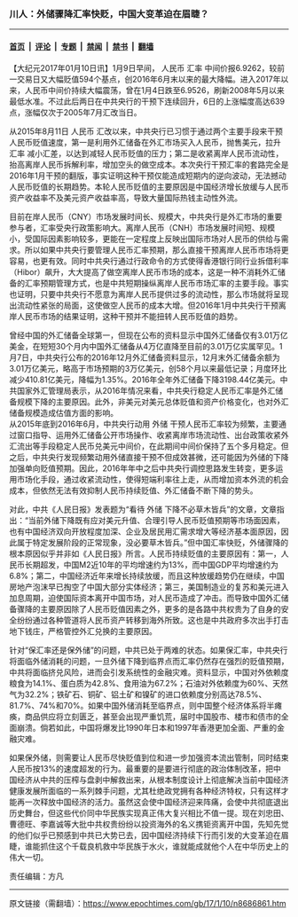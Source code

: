 ### 川人：外储骤降汇率快贬，中国大变革迫在眉睫？

---

#### [首页](../../../..?n8686861) &nbsp;|&nbsp; [评论](../../../../../epoch-comment?n8686861) &nbsp;|&nbsp; [专题](../../../../../epoch-special?n8686861) &nbsp;|&nbsp; [禁闻](../../../../../epoch-news?n8686861) &nbsp;|&nbsp; [禁书](../../../../../books?n8686861) &nbsp;|&nbsp; [翻墙](https://github.com/gfw-breaker/nogfw/blob/master/README.md?n8686861)


<div class="post_content" id="artbody" itemprop="articleBody">
 <!-- article content begin -->
 <p>
  【大纪元2017年01月10日讯】1月9日早间，
  <ok href="https://www.epochtimes.com/gb/tag/%E4%BA%BA%E6%B0%91%E5%B8%81.html">
   人民币
  </ok>
  <ok href="https://www.epochtimes.com/gb/tag/%E6%B1%87%E7%8E%87.html">
   汇率
  </ok>
  中间价报6.9262，较前一交易日又大幅贬值594个基点，创2016年6月末以来的最大降幅。进入2017年以来，人民币中间价持续大幅震荡，曾在1月4日跌至6.9526，刷新2008年5月以来最低水准。不过此后两日在中共央行的干预下连续回升，6日的上涨幅度高达639点，涨幅仅次于2005年7月汇改当日。
 </p>
 <p>
  从2015年8月11日
  <ok href="https://www.epochtimes.com/gb/tag/%E4%BA%BA%E6%B0%91%E5%B8%81.html">
   人民币
  </ok>
  汇改以来，中共央行已习惯于通过两个主要手段来干预人民币贬值速度，第一是利用外汇储备在外汇市场买入人民币，抛售美元，拉升
  <ok href="https://www.epochtimes.com/gb/tag/%E6%B1%87%E7%8E%87.html">
   汇率
  </ok>
  减小汇差，以达到减轻人民币贬值的压力；第二是收紧离岸人民币流动性，抬高离岸人民币拆解利率，增加空头的做空成本。本次央行干预汇率的套路完全是2016年1月干预的翻版，事实证明这种干预仅能造成短期内的逆向波动，无法撼动人民币贬值的长期趋势。本轮人民币贬值的主要原因是中国经济增长放缓与人民币资产收益率不及美元资产收益率高，导致大量国际热钱主动性外流。
 </p>
 <p>
  目前在岸人民币（CNY）市场发展时间长、规模大，中共央行是外汇市场的重要参与者，汇率受央行政策影响大。离岸人民币（CNH）市场发展时间短、规模小，受国际因素影响较多，更能在一定程度上反映出国际市场对人民币的供给与需求。所以如果中共央行要管理人民币汇率预期，那么直接干预离岸人民币市场将更容易，也更有效。同时中共央行通过行政命令的方式使得香港银行同行业拆借利率（Hibor）飙升，大大提高了做空离岸人民币市场的成本，这是一种不消耗外汇储备的汇率预期管理方式，也是中共短期操纵离岸人民币市场汇率的主要手段。事实也证明，只要中共央行不愿意为离岸人民币提供过多的流动性，那么市场就将呈现出流动性紧张的局面，这使做空人民币的成本大增。但2016年1月中共央行干预离岸人民币市场的结果证明，这种干预并不能扭转人民币贬值的趋势。
 </p>
 <p>
  曾经中国的外汇储备全球第一，但现在公布的资料显示中国外汇储备仅有3.01万亿美金，在短短30个月内中国外汇储备从4万亿直降至目前的3.01万亿实属罕见。1月7日，中共央行公布的2016年12月外汇储备资料显示，12月末外汇储备余额为3.01万亿美元，略高于市场预期的3万亿美元，创58个月以来最低记录；月度环比减少410.81亿美元，降幅为1.35%。2016年全年外汇储备下降3198.44亿美元。中共国家外汇管理局表示，从2016年情况来看，中共央行稳定人民币汇率是外汇储备规模下降的主要原因。此外，非美元对美元总体贬值和资产价格变化，也对外汇储备规模造成估值方面的影响。
  <br/>
  从2015年底到2016年6月，中共央行动用
  <ok href="https://www.epochtimes.com/gb/tag/%E5%A4%96%E5%82%A8.html">
   外储
  </ok>
  干预人民币汇率较为频繁，主要通过窗口指导、运用外汇储备公开市场操作、收紧离岸市场流动性、出台政策收紧外汇流出等手段稳定人民币兑美元中间价，在此期间中间价保持了五个多月稳定。但之后，中共央行发现频繁动用外储直接干预不但成效甚微，还可能因为外储的下降加强单向贬值预期。因此，2016年年中之后中共央行调控思路发生转变，更多运用市场化手段，通过收紧流动性，使得短端利率往上走，从而增加资本外流的机会成本，但依然无法有效抑制人民币持续贬值、外汇储备不断下降的势头。
 </p>
 <p>
  对此，中共《人民日报》发表题为“看待
  <ok href="https://www.epochtimes.com/gb/tag/%E5%A4%96%E5%82%A8.html">
   外储
  </ok>
  下降不必草木皆兵”的文章，文章指出：“当前外储下降既有应对美元升值、合理引导人民币贬值预期等市场面因素，也有中国经济双向开放程度加深、企业及居民用汇需求增大等经济基本面原因，因此属于特定发展阶段的正常现象，没必要草木皆兵。”但中国汇率快贬，外储骤降的根本原因似乎并非如《人民日报》所言。人民币持续贬值的主要原因有：第一，人民币长期超发，中国M2近10年的平均增速约为13%，而中国GDP平均增速约为6.8%；第二，中国经济近年来增长持续放缓，而且这种放缓趋势仍在继续，中国房地产泡沫早已掏空了中国大部分实体经济；第三，美国制造业的复苏和美元进入加息周期，迫使国际资本离开中国市场，对人民币造成了冲击。而导致中国外汇储备骤降的主要原因除了人民币贬值因素之外，更多的是各路中共权贵为了自身的安全纷纷通过各种管道将人民币资产转移到海外所致。这也是中共政府多次出手打击地下钱庄，严格管控外汇兑换的主要原因。
 </p>
 <p>
  针对“保汇率还是保外储”的问题，中共已处于两难的状态。如果保汇率，中共央行将面临外储消耗的问题，一旦外储下降到临界点而汇率仍然存在强烈的贬值预期，中共将面临挤兑风险，进而会引发系统性的金融灾难。资料显示，中国对外依赖度粮食为14.1%、蛋白质为42.8%、食用油为67.2%；石油对外依赖度为60%、天然气为32.2%；铁矿石、铜矿、铝土矿和镍矿的进口依赖度分别高达78.5%、81.7%、74%和70%。如果中国外储消耗至临界点，则中国整个经济体系将半瘫痪，商品供应将立刻匮乏，甚至会出现严重饥荒，届时中国股市、楼市和债市的全面崩溃。倘若如此，中国将爆发比1990年日本和1997年香港更加全面、严重的金融灾难。
 </p>
 <p>
  如果保外储，则需要让人民币尽快贬值到位和进一步加强资本流出管制，同时结束人民币按13%的速度超发的行为。最重要的是要进行彻底的政治体制改革，把中国经济从中共的压榨与盘剥中解救出来，从根本制度设计上彻底解决当前中国经济健康发展所面临的一系列棘手问题，尤其杜绝政党拥有各种经济特权，只有这样才能再一次释放中国经济的活力。虽然这会使中国经济迎来阵痛，会使中共彻底退出历史舞台，但这些代价同中华民族实现真正伟大复兴相比不值一提。现在刘忠田、曹德旺、李嘉诚等大批中共权贵纷纷以投资海外的名义携钜资离开中国，先知先觉的他们似乎已预感到中共已大势已去，因中国经济持续下行而引发的大变革迫在眉睫，谁能抓住这个千载良机救中华民族于水火，谁就能成就他个人在中华历史上的伟大一切。
 </p>
 <p>
  责任编辑：方凡
 </p>
 <!-- article content end -->
 <div id="below_article_ad">
 </div>
</div>


---

原文链接（需翻墙）：https://www.epochtimes.com/gb/17/1/10/n8686861.htm